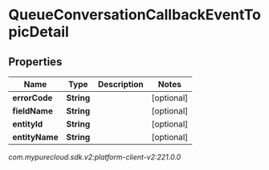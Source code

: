 # QueueConversationCallbackEventTopicDetail


## Properties

| Name | Type | Description | Notes |
| ------------ | ------------- | ------------- | ------------- |
| **errorCode** | **String** |  |  [optional] |
| **fieldName** | **String** |  |  [optional] |
| **entityId** | **String** |  |  [optional] |
| **entityName** | **String** |  |  [optional] |




_com.mypurecloud.sdk.v2:platform-client-v2:221.0.0_
